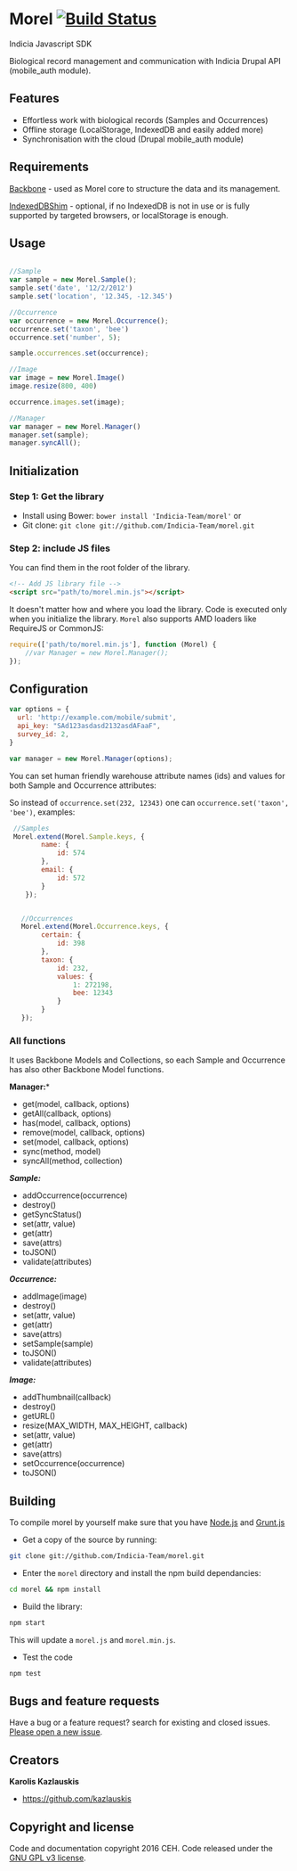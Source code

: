 # Morel [![Build Status](https://travis-ci.org/Indicia-Team/morel.svg?branch=v3.1)](https://travis-ci.org/Indicia-Team/morel)

Indicia Javascript SDK

Biological record management and communication with Indicia Drupal API (mobile_auth module). 

## Features 
- Effortless work with biological records (Samples and Occurrences)
- Offline storage (LocalStorage, IndexedDB and easily added more)
- Synchronisation with the cloud (Drupal mobile_auth module)

## Requirements

[Backbone](http://backbonejs.org/) - used as Morel core to structure the data and its management.

[IndexedDBShim](http://nparashuram.com/IndexedDBShim/) - optional, if no IndexedDB 
is not in use or is fully supported by targeted browsers, or localStorage is enough.

## Usage

```javascript

//Sample
var sample = new Morel.Sample();
sample.set('date', '12/2/2012')
sample.set('location', '12.345, -12.345')

//Occurrence
var occurrence = new Morel.Occurrence();
occurrence.set('taxon', 'bee')
occurrence.set('number', 5);

sample.occurrences.set(occurrence);

//Image
var image = new Morel.Image()
image.resize(800, 400)

occurrence.images.set(image);

//Manager
var manager = new Morel.Manager()
manager.set(sample);
manager.syncAll();

```

## Initialization

### Step 1: Get the library
- Install using Bower: `bower install 'Indicia-Team/morel'` or 
- Git clone: `git clone git://github.com/Indicia-Team/morel.git`


### Step 2: include JS files

You can find them in the root folder of the library.

```html
<!-- Add JS library file -->
<script src="path/to/morel.min.js"></script>
```

It doesn't matter how and where you load the library. Code is executed only when you 
initialize the library. `Morel` also supports AMD loaders like RequireJS or CommonJS:

```javascript
require(['path/to/morel.min.js'], function (Morel) {
    //var Manager = new Morel.Manager();
});

```

## Configuration

```javascript
var options = {
  url: 'http://example.com/mobile/submit',
  api_key: "SAd123asdasd2132asdAFaaF",
  survey_id: 2,
}

var manager = new Morel.Manager(options);

```

You can set human friendly warehouse attribute names (ids) and values for both Sample and Occurrence
attributes:

So instead of `occurrence.set(232, 12343)` one can 
`occurrence.set('taxon', 'bee')`, examples:

```javascript
 //Samples
 Morel.extend(Morel.Sample.keys, {
        name: {
            id: 574
        },
        email: {
            id: 572
        }
    });


   //Occurrences
   Morel.extend(Morel.Occurrence.keys, {
        certain: {
            id: 398
        },
        taxon: {
            id: 232,
            values: {
                1: 272198,
                bee: 12343
            }
        }
   });

```

### All functions

It uses Backbone Models and Collections, so each Sample and Occurrence has also other Backbone Model functions.

**Manager:***

* get(model, callback, options)
* getAll(callback, options)
* has(model, callback, options)
* remove(model, callback, options)
* set(model, callback, options)
* sync(method, model)
* syncAll(method, collection)

***Sample:***

* addOccurrence(occurrence)
* destroy()
* getSyncStatus()
* set(attr, value)
* get(attr)
* save(attrs)
* toJSON()
* validate(attributes)

***Occurrence:***

* addImage(image)
* destroy()
* set(attr, value)
* get(attr)
* save(attrs)
* setSample(sample)
* toJSON()
* validate(attributes)

***Image:***

* addThumbnail(callback)
* destroy()
* getURL()
* resize(MAX_WIDTH, MAX_HEIGHT, callback)
* set(attr, value)
* get(attr)
* save(attrs)
* setOccurrence(occurrence)
* toJSON()

## Building

To compile morel by yourself make sure that you have  [Node.js](http://nodejs.org/) and [Grunt.js](https://github.com/cowboy/grunt) 

- Get a copy of the source by running:

```bash
git clone git://github.com/Indicia-Team/morel.git
```

- Enter the `morel` directory and install the npm build dependancies:

```bash
cd morel && npm install
```

- Build the library: 

```bash
npm start
```

This will update a `morel.js` and `morel.min.js`.

- Test the code
 
 ```bash
 npm test
 ```

## Bugs and feature requests

Have a bug or a feature request? search for existing and closed issues. [Please open a new issue](https://github.com/Indicia-Team/morel/issues).


## Creators

**Karolis Kazlauskis**

- <https://github.com/kazlauskis>



## Copyright and license

Code and documentation copyright 2016 CEH. Code released under the [GNU GPL v3 license](LICENSE).
